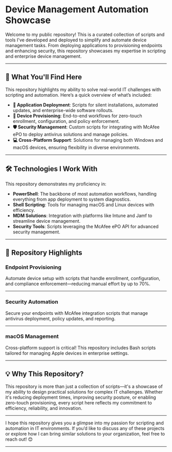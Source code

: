 # Device Management Automation Showcase 
Welcome to my public repository! This is a curated collection of scripts and tools I've developed and deployed to simplify and automate device management tasks. From deploying applications to provisioning endpoints and enhancing security, this repository showcases my expertise in scripting and enterprise device management.

---

## 🌟 What You'll Find Here  
This repository highlights my ability to solve real-world IT challenges with scripting and automation. Here’s a quick overview of what’s included:

- **🚀 Application Deployment**: Scripts for silent installations, automated updates, and enterprise-wide software rollouts.  
- **🔧 Device Provisioning**: End-to-end workflows for zero-touch enrollment, configuration, and policy enforcement.  
- **🛡️ Security Management**: Custom scripts for integrating with McAfee ePO to deploy antivirus solutions and manage policies.  
- **💻 Cross-Platform Support**: Solutions for managing both Windows and macOS devices, ensuring flexibility in diverse environments.

---

## 🛠️ Technologies I Work With  
This repository demonstrates my proficiency in:  
- **PowerShell**: The backbone of most automation workflows, handling everything from app deployment to system diagnostics.  
- **Shell Scripting**: Tools for managing macOS and Linux devices with efficiency.  
- **MDM Solutions**: Integration with platforms like Intune and Jamf to streamline device management.  
- **Security Tools**: Scripts leveraging the McAfee ePO API for advanced security management.

---

## 📂 Repository Highlights  

### **Endpoint Provisioning**  
Automate device setup with scripts that handle enrollment, configuration, and compliance enforcement—reducing manual effort by up to 70%.

---

### **Security Automation**  
Secure your endpoints with McAfee integration scripts that manage antivirus deployment, policy updates, and reporting.

---

### **macOS Management**  
Cross-platform support is critical! This repository includes Bash scripts tailored for managing Apple devices in enterprise settings.

---

## 💡 Why This Repository?  

This repository is more than just a collection of scripts—it's a showcase of my ability to design practical solutions for complex IT challenges. Whether it's reducing deployment times, improving security posture, or enabling zero-touch provisioning, every script here reflects my commitment to efficiency, reliability, and innovation.

---

I hope this repository gives you a glimpse into my passion for scripting and automation in IT environments. If you’d like to discuss any of these projects or explore how I can bring similar solutions to your organization, feel free to reach out! 😊

---
